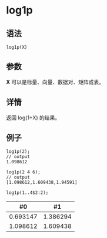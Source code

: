 # log1p

## 语法

`log1p(X)`

## 参数

**X** 可以是标量、向量、数据对、矩阵或表。

## 详情

返回 log(1+X) 的结果。

## 例子

```
log1p(2);
// output
1.098612

log1p(2 4 6);
// output
[1.098612,1.609438,1.94591]

log1p(1..4$2:2);
```

| #0 | #1 |
| --- | --- |
| 0.693147 | 1.386294 |
| 1.098612 | 1.609438 |

